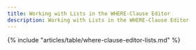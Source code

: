 ```yaml
---
title: Working with Lists in the WHERE-Clause Editor
description: Working with Lists in the WHERE-Clause Editor
---
```


{% include "articles/table/where-clause-editor-lists.md" %}